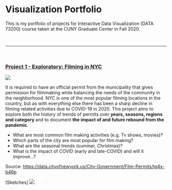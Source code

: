 # Visualization Portfolio
This is my portfolio of projects for Interactive Data Visualization (DATA 73200) course taken at the CUNY Graduate Center in Fall 2020.

<br />

-----------
<br />

### [Project 1 - Exploratory: Filming in NYC](https://beyenidogan.github.io/Viz-Portfolio/Exploratory-Filming-in-NYC/)

![](https://github.com/beyenidogan/Viz-Portfolio/blob/main/assets/Exploratory_thumbnail.png)

It is required to have an official permit from the municipality that gives permission for filmmaking while balancing the needs of the community in the neighborhood. NYC is one of the most popular filming locations in the country, but as with everything else there has been a sharp decline in filming related activities due to COVID-19 in 2020. 
This project aims to explore both the history of trends of permits over <strong>years, seasons, regions and category </strong>and to document <strong>the impact of and future rebound from the pandemic</strong>.

* What are most common film making activities (e.g. Tv shows, movies)?
* Which parts of the city are most popular for film making?
* What are the seasonal trends (summer, Christmas)?
* What is the impact of COVID (early and late-COVID) and will it improve…?

Source:
https://data.cityofnewyork.us/City-Government/Film-Permits/tg4x-b46p

[Sketches]
![](https://github.com/beyenidogan/Viz-Portfolio/blob/main/assets/Exploratory_sketch.png)

<br />
